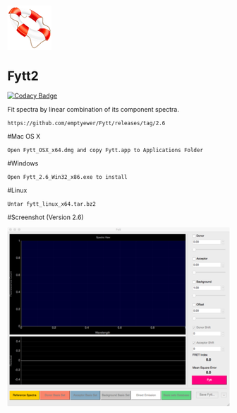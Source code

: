![alt tag](https://raw.githubusercontent.com/emptyewer/Fytt/master/fytt-icon.png)

# Fytt2

[![Codacy Badge](https://api.codacy.com/project/badge/Grade/416a22444737473bba6515724c88a54a)](https://www.codacy.com/app/emptyewer/Fytt?utm_source=github.com&utm_medium=referral&utm_content=emptyewer/Fytt&utm_campaign=badger)

Fit spectra by linear combination of its component spectra.


```Shell
https://github.com/emptyewer/Fytt/releases/tag/2.6
```

#Mac OS X

```Shell
Open Fytt_OSX_x64.dmg and copy Fytt.app to Applications Folder
```

#Windows

```Shell
Open Fytt_2.6_Win32_x86.exe to install
```

#Linux
```Shell
Untar fytt_linux_x64.tar.bz2
```

#Screenshot (Version 2.6)

![alt tag](https://raw.githubusercontent.com/emptyewer/Fytt/master/screenshot.png)
